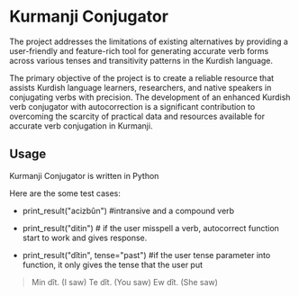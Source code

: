 # Kurmanji Conjugator
The project addresses the limitations of existing alternatives by providing a user-friendly and feature-rich tool for generating accurate verb forms across various tenses and transitivity patterns in the Kurdish language.

The primary objective of the project is to create a reliable resource that assists Kurdish language learners, researchers, and native speakers in conjugating verbs with precision. The development of an enhanced Kurdish verb conjugator with autocorrection is a significant contribution to overcoming the scarcity of practical data and resources available for accurate verb conjugation in Kurmanji.

## Usage
Kurmanji Conjugator is written in Python

Here are the some test cases:

- print_result("acizbûn") #intransive and a compound verb

- print_result("ditin") # if the user misspell a verb, autocorrect function start to work and gives response.


- print_result("dîtin", tense="past") #if the user tense parameter into function, it only gives the tense that the user put
> Min dît. (I saw)
Te dît. (You saw)
Ew dît. (She saw)
